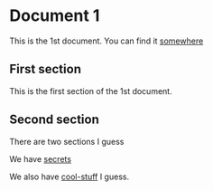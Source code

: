 # Document 1

This is the 1st document. You can find it [somewhere](https://google.com)

## First section

This is the first section of the 1st document.

## Second section

There are two sections I guess

We have [secrets][secret-stuff]

We also have [cool-stuff][] I guess.

[secret-stuff]: ./doc2.md#secret-stuff
[cool-stuff]: ./doc2.md#cool-stuff
